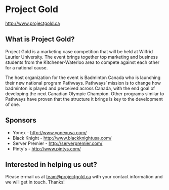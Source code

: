 # Project Gold

http://www.projectgold.ca

## What is Project Gold?

Project Gold is a marketing case competition that will be held at Wilfrid Laurier University. The event brings together top marketing and business students from the Kitchener-Waterloo area to compete against each other for a national cause.

The host organization for the event is Badminton Canada who is launching their new national program Pathways. Pathways’ mission is to change how badminton is played and perceived across Canada, with the end goal of developing the next Canadian Olympic Champion. Other programs similar to Pathways have proven that the structure it brings is key to the development of one.

## Sponsors

- Yonex - http://www.yonexusa.com/
- Black Knight - http://www.blackknightusa.com/
- Server Premier - http://serverpremier.com/
- Pinty's - http://www.pintys.com/

## Interested in helping us out?

Please e-mail us at team@projectgold.ca with your contact information and we will get in touch. Thanks!
